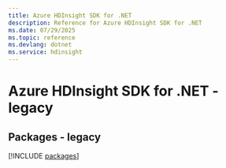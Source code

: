 ```yaml
---
title: Azure HDInsight SDK for .NET
description: Reference for Azure HDInsight SDK for .NET
ms.date: 07/29/2025
ms.topic: reference
ms.devlang: dotnet
ms.service: hdinsight
---
```

# Azure HDInsight SDK for .NET - legacy
## Packages - legacy
[!INCLUDE [packages](hdinsight-index.md)]